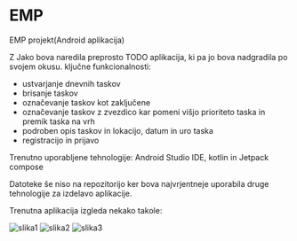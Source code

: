 # EMP
EMP projekt(Android aplikacija)

Z Jako bova naredila preprosto TODO aplikacija, ki pa jo bova nadgradila po svojem okusu.
ključne funkcionalnosti:
- ustvarjanje dnevnih taskov
- brisanje taskov
- označevanje taskov kot zaključene
- označevanje taskov z zvezdico kar pomeni višjo prioriteto taska in premik taska na vrh
- podroben opis taskov in lokacijo, datum in uro taska
- registracijo in prijavo
  
Trenutno uporabljene tehnologije: Android Studio IDE, kotlin in Jetpack compose

Datoteke še niso na repozitorijo ker bova najvrjentneje uporabila druge tehnologije za izdelavo aplikacije. 

Trenutna aplikacija izgleda nekako takole:

![slika1](https://github.com/user-attachments/assets/384f37c7-c9b9-4c4f-804c-f87a3494a5b4)
![slika2](https://github.com/user-attachments/assets/7b1c52c4-a6e6-44e9-a40c-b3756aa529b5)
![slika3](https://github.com/user-attachments/assets/2110a4e2-8119-41fc-8d6b-1f9bea388e7a)
